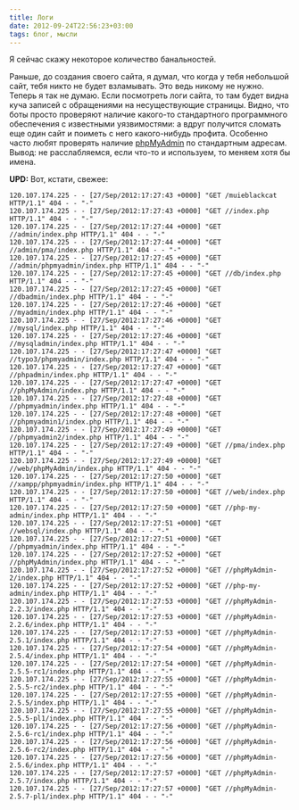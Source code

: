 ```yaml
---
title: Логи
date: 2012-09-24T22:56:23+03:00
tags: блог, мысли
---
```


Я сейчас скажу некоторое количество банальностей.

Раньше, до создания своего сайта, я думал, что когда у тебя небольшой сайт, тебя никто не будет взламывать. Это ведь никому не нужно. Теперь я так не думаю. Если посмотреть логи сайта, то там будет видна куча записей с обращениями на несуществующие страницы. Видно, что боты просто проверяют наличие какого-то стандартного программного обеспечения с известными уязвимостями: a вдруг получится сломать еще один сайт и поиметь с него какого-нибудь профита. Особенно часто любят проверять наличие [phpMyAdmin](http://www.phpmyadmin.net/home_page/index.php) по стандартным адресам. Вывод: не расслабляемся, если что-то и используем, то меняем хотя бы имена.

**UPD:** Вот, кстати, свежее:

~~~~~
120.107.174.225 - - [27/Sep/2012:17:27:43 +0000] "GET /muieblackcat HTTP/1.1" 404 - - "-"
120.107.174.225 - - [27/Sep/2012:17:27:43 +0000] "GET //index.php HTTP/1.1" 404 - - "-"
120.107.174.225 - - [27/Sep/2012:17:27:44 +0000] "GET //admin/index.php HTTP/1.1" 404 - - "-"
120.107.174.225 - - [27/Sep/2012:17:27:44 +0000] "GET //admin/pma/index.php HTTP/1.1" 404 - - "-"
120.107.174.225 - - [27/Sep/2012:17:27:45 +0000] "GET //admin/phpmyadmin/index.php HTTP/1.1" 404 - - "-"
120.107.174.225 - - [27/Sep/2012:17:27:45 +0000] "GET //db/index.php HTTP/1.1" 404 - - "-"
120.107.174.225 - - [27/Sep/2012:17:27:45 +0000] "GET //dbadmin/index.php HTTP/1.1" 404 - - "-"
120.107.174.225 - - [27/Sep/2012:17:27:46 +0000] "GET //myadmin/index.php HTTP/1.1" 404 - - "-"
120.107.174.225 - - [27/Sep/2012:17:27:46 +0000] "GET //mysql/index.php HTTP/1.1" 404 - - "-"
120.107.174.225 - - [27/Sep/2012:17:27:46 +0000] "GET //mysqladmin/index.php HTTP/1.1" 404 - - "-"
120.107.174.225 - - [27/Sep/2012:17:27:47 +0000] "GET //typo3/phpmyadmin/index.php HTTP/1.1" 404 - - "-"
120.107.174.225 - - [27/Sep/2012:17:27:47 +0000] "GET //phpadmin/index.php HTTP/1.1" 404 - - "-"
120.107.174.225 - - [27/Sep/2012:17:27:47 +0000] "GET //phpMyAdmin/index.php HTTP/1.1" 404 - - "-"
120.107.174.225 - - [27/Sep/2012:17:27:48 +0000] "GET //phpmyadmin/index.php HTTP/1.1" 404 - - "-"
120.107.174.225 - - [27/Sep/2012:17:27:48 +0000] "GET //phpmyadmin1/index.php HTTP/1.1" 404 - - "-"
120.107.174.225 - - [27/Sep/2012:17:27:49 +0000] "GET //phpmyadmin2/index.php HTTP/1.1" 404 - - "-"
120.107.174.225 - - [27/Sep/2012:17:27:49 +0000] "GET //pma/index.php HTTP/1.1" 404 - - "-"
120.107.174.225 - - [27/Sep/2012:17:27:49 +0000] "GET //web/phpMyAdmin/index.php HTTP/1.1" 404 - - "-"
120.107.174.225 - - [27/Sep/2012:17:27:50 +0000] "GET //xampp/phpmyadmin/index.php HTTP/1.1" 404 - - "-"
120.107.174.225 - - [27/Sep/2012:17:27:50 +0000] "GET //web/index.php HTTP/1.1" 404 - - "-"
120.107.174.225 - - [27/Sep/2012:17:27:50 +0000] "GET //php-my-admin/index.php HTTP/1.1" 404 - - "-"
120.107.174.225 - - [27/Sep/2012:17:27:51 +0000] "GET //websql/index.php HTTP/1.1" 404 - - "-"
120.107.174.225 - - [27/Sep/2012:17:27:51 +0000] "GET //phpmyadmin/index.php HTTP/1.1" 404 - - "-"
120.107.174.225 - - [27/Sep/2012:17:27:52 +0000] "GET //phpMyAdmin/index.php HTTP/1.1" 404 - - "-"
120.107.174.225 - - [27/Sep/2012:17:27:52 +0000] "GET //phpMyAdmin-2/index.php HTTP/1.1" 404 - - "-"
120.107.174.225 - - [27/Sep/2012:17:27:52 +0000] "GET //php-my-admin/index.php HTTP/1.1" 404 - - "-"
120.107.174.225 - - [27/Sep/2012:17:27:53 +0000] "GET //phpMyAdmin-2.2.3/index.php HTTP/1.1" 404 - - "-"
120.107.174.225 - - [27/Sep/2012:17:27:53 +0000] "GET //phpMyAdmin-2.2.6/index.php HTTP/1.1" 404 - - "-"
120.107.174.225 - - [27/Sep/2012:17:27:53 +0000] "GET //phpMyAdmin-2.5.1/index.php HTTP/1.1" 404 - - "-"
120.107.174.225 - - [27/Sep/2012:17:27:54 +0000] "GET //phpMyAdmin-2.5.4/index.php HTTP/1.1" 404 - - "-"
120.107.174.225 - - [27/Sep/2012:17:27:54 +0000] "GET //phpMyAdmin-2.5.5-rc1/index.php HTTP/1.1" 404 - - "-"
120.107.174.225 - - [27/Sep/2012:17:27:55 +0000] "GET //phpMyAdmin-2.5.5-rc2/index.php HTTP/1.1" 404 - - "-"
120.107.174.225 - - [27/Sep/2012:17:27:55 +0000] "GET //phpMyAdmin-2.5.5/index.php HTTP/1.1" 404 - - "-"
120.107.174.225 - - [27/Sep/2012:17:27:55 +0000] "GET //phpMyAdmin-2.5.5-pl1/index.php HTTP/1.1" 404 - - "-"
120.107.174.225 - - [27/Sep/2012:17:27:56 +0000] "GET //phpMyAdmin-2.5.6-rc1/index.php HTTP/1.1" 404 - - "-"
120.107.174.225 - - [27/Sep/2012:17:27:56 +0000] "GET //phpMyAdmin-2.5.6-rc2/index.php HTTP/1.1" 404 - - "-"
120.107.174.225 - - [27/Sep/2012:17:27:56 +0000] "GET //phpMyAdmin-2.5.6/index.php HTTP/1.1" 404 - - "-"
120.107.174.225 - - [27/Sep/2012:17:27:57 +0000] "GET //phpMyAdmin-2.5.7/index.php HTTP/1.1" 404 - - "-"
120.107.174.225 - - [27/Sep/2012:17:27:57 +0000] "GET //phpMyAdmin-2.5.7-pl1/index.php HTTP/1.1" 404 - - "-"
~~~~~
